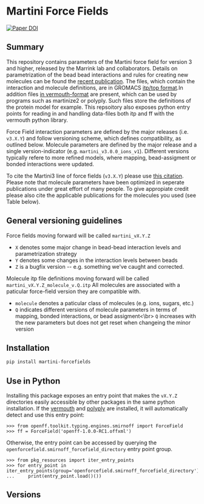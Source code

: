 # Martini Force Fields

[![Paper DOI](https://img.shields.io/badge/Paper%20DOI-10.1038/s41592-021-01098-3-blue)](https://doi.org/10.1038/s41592-021-01098-3)

## Summary

This repository contains parameters of the Martini force field for version 3 and higher, released by the Marrink lab and collaborators. 
Details on parametrization of the bead bead interactions and rules for creating new molecules can be found the [recent publication](https://doi.org/11.1038/s41592-021-01098-3). 
The files, which contain the interaction and molecule definitions, are in GROMACS [itp/top format](https://manual.gromacs.org/current/reference-manual/topologies/topology-file-formats.html).In addition files [in vermouth-format](https://vermouth-martinize.readthedocs.io/en/latest/file_formats.html)
are present, which can be used by programs such as martinize2 or polyply. Such files store the definitions of the protein model
for example. This repsoitory also exposes python entry points for reading in and handling data-files both itp and ff with the vermouth
python library.

Force Field interaction parameters are defined by the major releases (i.e. `v3.X.Y`) and follow versioning scheme, which defines 
compatibility, as outlined below. Molecule parameters are defined by the major release and a single version-indicator 
(e.g. `martini_v3.0.0_ions_v1`). Different versions typically refere to more refined models, where mapping, bead-assigment or bonded 
interactions were updated.

To cite the Martini3 line of force fields (`v3.X.Y`) please use [this citation](https://doi.org/10.1038/s41592-021-01098-3). Please note 
that molecule parameters have been optimized in seperate publications under great effort of many people. To give appropiate credit please
also cite the applicable publications for the molecules you used (see Table below).

## General versioning guidelines

Force fields moving forward will be called `martini_vX.Y.Z`

* `X` denotes some major change in bead-bead interaction levels and parametrization strategy
* `Y` denotes some changes in the interaction levels between beads
* `Z` is a bugfix version -- e.g. something we've caught and corrected.

Molecule itp file definitions moving forward will be called `martini_vX.Y.Z_molecule_v.Q.itp`
All molecules are associated with a paticular force-field version they are compatible with.

* `molecule` denotes a paticular class of molecules (e.g. ions, sugars, etc.)
* `Q` indicates different versions of molecule parameters in terms of mapping, bonded interactions, or bead assigment<\br>
  `Q` increases with the new parameters but does not get reset when changeing the minor version

## Installation
```bash
pip install martini-forcefields
```

## Use in Python

Installing this package exposes an entry point that makes the `vX.Y.Z` directories easily accessible by other packages in the same python installation.
If the [vermouth](https://github.com/marrink-lab/vermouth-martinize) and [polyply](https://github.com/marrink-lab/polyply_1.0) are installed, it will automatically detect and use this entry point:

```
>>> from openff.toolkit.typing.engines.smirnoff import ForceField
>>> ff = ForceField('openff-1.0.0-RC1.offxml') 
```

Otherwise, the entry point can be accessed by querying the `openforcefield.smirnoff_forcefield_directory` entry point group.

```
>>> from pkg_resources import iter_entry_points
>>> for entry_point in iter_entry_points(group='openforcefield.smirnoff_forcefield_directory'):
...     print(entry_point.load()())
```

## Versions
